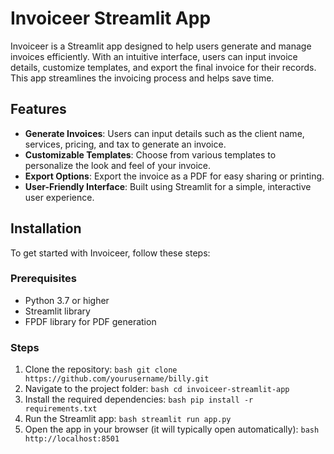 # Invoiceer Streamlit App

Invoiceer is a Streamlit app designed to help users generate and manage invoices efficiently. With an intuitive interface, users can input invoice details, customize templates, and export the final invoice for their records. This app streamlines the invoicing process and helps save time.

## Features

- **Generate Invoices**: Users can input details such as the client name, services, pricing, and tax to generate an invoice.
- **Customizable Templates**: Choose from various templates to personalize the look and feel of your invoice.
- **Export Options**: Export the invoice as a PDF for easy sharing or printing.
- **User-Friendly Interface**: Built using Streamlit for a simple, interactive user experience.

## Installation

To get started with Invoiceer, follow these steps:

### Prerequisites

- Python 3.7 or higher
- Streamlit library
- FPDF library for PDF generation

### Steps

1. Clone the repository:
   ```bash git clone https://github.com/yourusername/billy.git  ```
2. Navigate to the project folder:
```bash cd invoiceer-streamlit-app ```
3. Install the required dependencies:
    ```bash pip install -r requirements.txt ```
4. Run the Streamlit app:
```bash streamlit run app.py```
5. Open the app in your browser (it will typically open automatically):
```bash http://localhost:8501 ```

